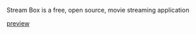 Stream Box is a free, open source, movie streaming application

[preview](https://i.imgur.com/urOnbvg.gif)